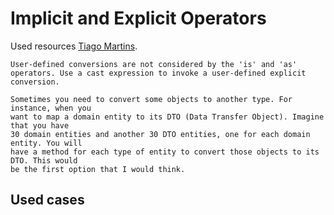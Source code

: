 ﻿# Implicit and Explicit Operators
Used resources [Tiago Martins](https://blog.devgenius.io/implicit-and-explicit-operators-c-30d28fb573e0).

```
User-defined conversions are not considered by the 'is' and 'as' operators. Use a cast expression to invoke a user-defined explicit conversion.
```

```
Sometimes you need to convert some objects to another type. For instance, when you 
want to map a domain entity to its DTO (Data Transfer Object). Imagine that you have 
30 domain entities and another 30 DTO entities, one for each domain entity. You will 
have a method for each type of entity to convert those objects to its DTO. This would 
be the first option that I would think.
```

## Used cases
